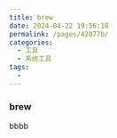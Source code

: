 ```yaml
---
title: brew
date: 2024-04-22 19:56:18
permalink: /pages/42077b/
categories:
  - 工具
  - 系统工具
tags:
  - 
---
```


### brew

bbbb
